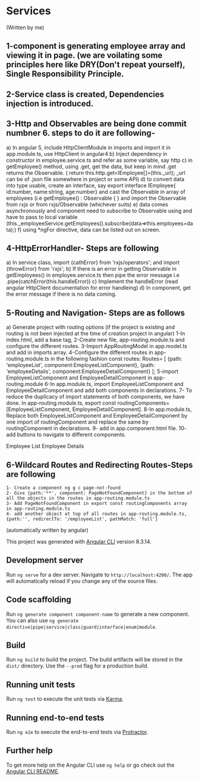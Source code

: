 # Services

(Written by me)
## 1-component is generating employee array and viewing it in page. (we are voilating  some principles here like DRY(Don't repeat yourself), Single Responsibility Principle. 

## 2-Service class is created, Dependencies injection is introduced.

## 3-Http and Observables are being done commit numbner 6. steps to do it are following-

a) In angular 5, include HttpClientModule in imports and import it in app.module.ts, use HttpClient in angular4
b) Inject dependency in constructor in employee.service.ts and refer as some variable, say http
c) in getEmployee() method, using .get, get the data, but keep in mind .get returns the Observable.
(    return this.http.get<IEmployee[]>(this._url); _url can be of .json file somewhere in project or some API)
d) to convert data into type usable, create an interface, say export interface IEmployee{ id:number, name:string, age:number} and cast the Observable in array of employees (i.e getEmployee() : Observable<IEmployee> { } and import the Observable from rxjs or from rxjs/Observable (whichever suits)
e) data comes asynchronously and component need to subscribe to Observable using and have to pass to local variable (this._employeeService.getEmployees().subscribe(data=>this.employees=data);)
f) using *ngFor directive, data can be listed out on screen.

## 4-HttpErrorHandler- Steps are following
a) In service class, import {cathError} from 'rxjs/operators'; and import {throwError} from 'rxjs'; 
b) If there is an error in getting Observable in getEmployees() in employee.service.ts then pipe the error message
i.e  .pipe(catchError(this.handleError))
c) Implement the handleError (read angular HttpClient documentation for error handleing)
d) In component, get the error message if there is no data coming.

## 5-Routing and Navigation- Steps are as follows
a) Generate project with routing options (if the project is existing and routing is not been injected at the time of creation project in angular)
	1-In index.html, add a base tag, <base href="/">
	2-Create new file, app-routing.module.ts and configure the different routes.
	3-Import AppRoutingModel in app.model.ts and add in imports array.
	4-Configure the different routes in app-routing.module.ts in the following fashion 
const routes: Routes= [ {path: 'employeeList', component:EmployeeListComponent}, {path: 'employeeDetails', component:EmployeeDetailComponent} ];
	5-import EmployeeListComponent and EmployeeDetailComponent in app-routing.module
	6-In app.module.ts, import EmployeeListComponent and EmployeeDetailComponent and add both components in declarations.
	7- To reduce the duplicacy of import statements of both components, we have done. In app-routing.module.ts, export const routingComponents=[EmployeeListComponent, EmployeeDetailComponent].
	8-In app.module.ts, Replace both EmployeeListComponent and EmployeeDetailComponent by one import of routingComponent and replace the same by routingComponent in declarations.
	9- add <router-outlet></router-outlet> in app.component.html file.
	10- add buttons to navigate to different components. 
<nav>
  <a routerLink="/employeeList" routerLinkActive="active">Employee List</a>
  <a routerLink="/employeeDetail" routerLinkActive="active">Employee Details</a>
</nav>

## 6-Wildcard Routes and Redirecting Routes-Steps are following

	1- Create a component ng g c page-not-found
	2- Give {path:'**', component: PageNotFoundComponent} in the bottom of all the objects in the routes in app-routing.module.ts 
	3- Add PageNotFoundComponent in export const routingComponents array in app-routing.module.ts
	4- add another object at top of all routes in app-routing.module.ts,   {path:'', redirectTo: '/employeeList', pathMatch: 'full'}

(automatically written by angular)



This project was generated with [Angular CLI](https://github.com/angular/angular-cli) version 8.3.14.

## Development server

Run `ng serve` for a dev server. Navigate to `http://localhost:4200/`. The app will automatically reload if you change any of the source files.

## Code scaffolding

Run `ng generate component component-name` to generate a new component. You can also use `ng generate directive|pipe|service|class|guard|interface|enum|module`.

## Build

Run `ng build` to build the project. The build artifacts will be stored in the `dist/` directory. Use the `--prod` flag for a production build.

## Running unit tests

Run `ng test` to execute the unit tests via [Karma](https://karma-runner.github.io).

## Running end-to-end tests

Run `ng e2e` to execute the end-to-end tests via [Protractor](http://www.protractortest.org/).

## Further help

To get more help on the Angular CLI use `ng help` or go check out the [Angular CLI README](https://github.com/angular/angular-cli/blob/master/README.md).

